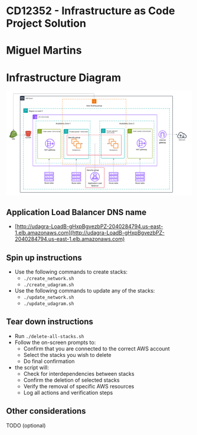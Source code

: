 # CD12352 - Infrastructure as Code Project Solution
# Miguel Martins

# Infrastructure Diagram
![Infrastructure Diagram](./udacity_cloudformation_diagram.png)

## Application Load Balancer DNS name
- [http://udagra-LoadB-gHxpBgvezbPZ-2040284794.us-east-1.elb.amazonaws.com](http://udagra-LoadB-gHxpBgvezbPZ-2040284794.us-east-1.elb.amazonaws.com)

## Spin up instructions
- Use the following commands to create stacks:
    - `./create_network.sh`
    - `./create_udagram.sh`
- Use the following commands to update any of the stacks:
    - `./update_network.sh`
    - `./update_udagram.sh`

## Tear down instructions
- Run `./delete-all-stacks.sh`
- Follow the on-screen prompts to:
    - Confirm that you are connected to the correct AWS account
    - Select the stacks you wish to delete
    - Do final confirmation
- the script will:
    - Check for interdependencies between stacks
    - Confirm the deletion of selected stacks
    - Verify the removal of specific AWS resources
    - Log all actions and verification steps

## Other considerations
TODO (optional)

